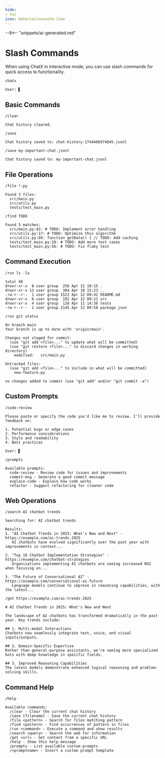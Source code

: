 ```yaml
---
hide:
- toc
icon: material/console-line
---
```


--8<-- "snippets/ai-generated.md"

# Slash Commands

When using ChatX in interactive mode, you can use slash commands for quick access to functionality.

``` { .bash .cli-command title="Start an interactive session" }
chatx
```

``` { .plaintext .cli-output }
User: ▌
```

## Basic Commands

``` { .plaintext .cli-command title="Clear the current conversation" }
/clear
```

``` { .plaintext .cli-output }
Chat history cleared.
```

``` { .plaintext .cli-command title="Save the current conversation" }
/save
```

``` { .plaintext .cli-output }
Chat history saved to: chat-history-1744466974845.jsonl
```

``` { .plaintext .cli-command title="Save with a specific filename" }
/save my-important-chat.jsonl
```

``` { .plaintext .cli-output }
Chat history saved to: my-important-chat.jsonl
```

## File Operations

``` { .plaintext .cli-command title="Search for files matching a pattern" }
/file *.py
```

``` { .plaintext .cli-output }
Found 3 files:
  src/main.py
  src/utils.py
  tests/test_main.py
```

``` { .plaintext .cli-command title="Find occurrences of a pattern in files" }
/find TODO
```

``` { .plaintext .cli-output }
Found 5 matches:
  src/main.py:42: # TODO: Implement error handling
  src/utils.py:17: # TODO: Optimize this algorithm
  src/utils.py:89: function getData() { // TODO: Add caching
  tests/test_main.py:28: # TODO: Add more test cases
  tests/test_main.py:56: # TODO: Fix flaky test
```

## Command Execution

``` { .plaintext .cli-command title="Execute a shell command" }
/run ls -la
```

``` { .plaintext .cli-output }
total 48
drwxr-xr-x  8 user group  256 Apr 12 10:15 .
drwxr-xr-x 12 user group  384 Apr 10 15:23 ..
-rw-r--r--  1 user group 1523 Apr 12 09:42 README.md
drwxr-xr-x  6 user group  192 Apr 12 09:21 src
drwxr-xr-x  4 user group  128 Apr 11 14:36 tests
-rw-r--r--  1 user group 2145 Apr 12 09:58 package.json
```

``` { .plaintext .cli-command title="Execute with output processing" }
/run git status
```

``` { .plaintext .cli-output }
On branch main
Your branch is up to date with 'origin/main'.

Changes not staged for commit:
  (use "git add <file>..." to update what will be committed)
  (use "git restore <file>..." to discard changes in working directory)
	modified:   src/main.py

Untracked files:
  (use "git add <file>..." to include in what will be committed)
	new-feature.py

no changes added to commit (use "git add" and/or "git commit -a")
```

## Custom Prompts

``` { .plaintext .cli-command title="Use a custom prompt template" }
/code-review
```

``` { .plaintext .cli-output }
Please paste or specify the code you'd like me to review. I'll provide feedback on:

1. Potential bugs or edge cases
2. Performance considerations
3. Style and readability
4. Best practices

User: ▌
```

``` { .plaintext .cli-command title="List available custom prompts" }
/prompts
```

``` { .plaintext .cli-output }
Available prompts:
  code-review - Review code for issues and improvements
  commit-msg - Generate a good commit message
  explain-code - Explain how code works
  refactor - Suggest refactoring for cleaner code
```

## Web Operations

``` { .plaintext .cli-command title="Search the web for information" }
/search AI chatbot trends
```

``` { .plaintext .cli-output }
Searching for: AI chatbot trends

Results:
1. "AI Chatbot Trends in 2025: What's New and Next" - https://example.com/ai-trends-2025
   AI chatbots have evolved significantly over the past year with improvements in context...

2. "Top 10 Chatbot Implementation Strategies" - https://example.com/chatbot-strategies
   Organizations implementing AI chatbots are seeing increased ROI when focusing on...

3. "The Future of Conversational AI" - https://example.com/conversational-ai-future
   Language models continue to improve in reasoning capabilities, with the latest...
```

``` { .plaintext .cli-command title="Get content from a specific URL" }
/get https://example.com/ai-trends-2025
```

``` { .plaintext .cli-output }
# AI Chatbot Trends in 2025: What's New and Next

The landscape of AI chatbots has transformed dramatically in the past year. Key trends include:

## 1. Multi-modal Interactions
Chatbots now seamlessly integrate text, voice, and visual inputs/outputs.

## 2. Domain-Specific Expertise
Rather than general-purpose assistants, we're seeing more specialized bots with deep knowledge in specific fields.

## 3. Improved Reasoning Capabilities
The latest models demonstrate enhanced logical reasoning and problem-solving skills.
```

## Command Help

``` { .plaintext .cli-command title="Get help for interactive commands" }
/help
```

``` { .plaintext .cli-output }
Available commands:
  /clear - Clear the current chat history
  /save [filename] - Save the current chat history
  /file <pattern> - Search for files matching pattern
  /find <pattern> - Find occurrences of pattern in files
  /run <command> - Execute a command and show results
  /search <query> - Search the web for information
  /get <url> - Get content from a specific URL
  /help - Show this help message
  /prompts - List available custom prompts
  /<promptname> - Insert a custom prompt template
```

